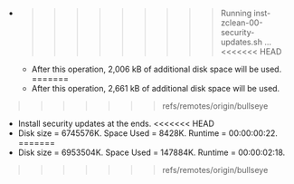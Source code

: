 * >>>>>>>>> Running inst-zclean-00-security-updates.sh ...
<<<<<<< HEAD
  * After this operation, 2,006 kB of additional disk space will be used.
=======
  * After this operation, 2,661 kB of additional disk space will be used.
>>>>>>> refs/remotes/origin/bullseye
  * Install security updates at the ends.
<<<<<<< HEAD
  * Disk size = 6745576K. Space Used = 8428K. Runtime = 00:00:00:22.
=======
  * Disk size = 6953504K. Space Used = 147884K. Runtime = 00:00:02:18.
>>>>>>> refs/remotes/origin/bullseye
